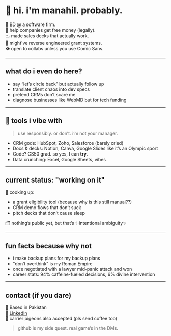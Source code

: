 # 🤖 hi. i'm manahil. probably.
🧠 BD @ a software firm.  
💸 help companies get free money (legally).  
📉 made sales decks that actually work.  
🧾 might've reverse engineered grant systems.  
👁️ open to collabs unless you use Comic Sans.

---

## what do i even do here?
- say “let’s circle back” but actually follow up
- translate client chaos into dev specs
- pretend CRMs don’t scare me
- diagnose businesses like WebMD but for tech funding

---

## 🧪 tools i vibe with
> use responsibly. or don’t. i’m not your manager.
- CRM gods: HubSpot, Zoho, Salesforce (barely cried)
- Docs & decks: Notion, Canva, Google Slides like it’s an Olympic sport
- Code? CS50 grad. so yes, I can **try**.  
- Data crunching: Excel, Google Sheets, vibes

---

## current status: "working on it"
👀 cooking up:
- a grant eligibility tool (because why is this still manual??)  
- CRM demo flows that don’t suck  
- pitch decks that don’t cause sleep

🗂️ nothing’s public yet, but that’s ✨intentional ambiguity✨

---

## fun facts because why not
- i make backup plans for my backup plans
- "don’t overthink" is my Roman Empire
- once negotiated with a lawyer mid-panic attack and won
- career stats: 94% caffeine-fueled decisions, 6% divine intervention

---

## contact (if you dare)
📍 Based in Pakistan  
💼 [LinkedIn](https://www.linkedin.com/in/manahil-uqab-1b13b0247/)  
🦉 carrier pigeons also accepted (pls send coffee too)

> github is my side quest. real game’s in the DMs.
